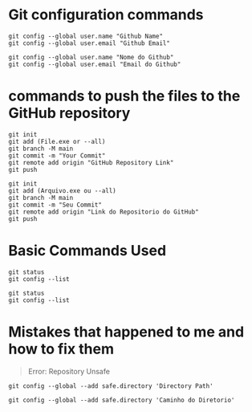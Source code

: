 # Git configuration commands

```
git config --global user.name "Github Name"
git config --global user.email "Github Email"
```

```
git config --global user.name "Nome do Github"
git config --global user.email "Email do Github"
```

# commands to push the files to the GitHub repository

```
git init
git add (File.exe or --all)
git branch -M main
git commit -m "Your Commit"
git remote add origin "GitHub Repository Link"
git push
```

```
git init
git add (Arquivo.exe ou --all)
git branch -M main
git commit -m "Seu Commit"
git remote add origin "Link do Repositorio do GitHub"
git push
```

# Basic Commands Used

```
git status
git config --list
```

```
git status
git config --list
```

# Mistakes that happened to me and how to fix them

>Error: Repository Unsafe

```
git config --global --add safe.directory 'Directory Path'
```

```
git config --global --add safe.directory 'Caminho do Diretorio'
```



